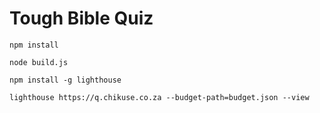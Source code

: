 # Tough Bible Quiz

`npm install`

`node build.js`

`npm install -g lighthouse`

`lighthouse https://q.chikuse.co.za --budget-path=budget.json --view`